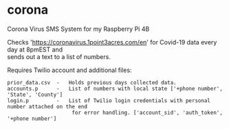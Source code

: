 # corona
Corona Virus SMS System for my Raspberry Pi 4B

Checks 'https://coronavirus.1point3acres.com/en' for Covid-19 data every day at 8pmEST and\
sends out a text to a list of numbers.


Requires Twilio account and additional files:

<pre><code>prior_data.csv  -   Holds previous days collected data.
accounts.p      -   List of numbers with local state ['+phone number', 'State', 'County']
login.p         -   List of Twilio login credentials with personal number attached on the end
                     for error handling. ['account_sid', 'auth_token', '+phone number']</code></pre>
   
